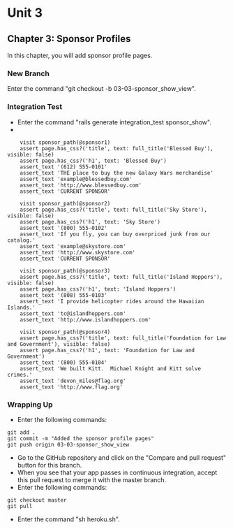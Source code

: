 # Unit 3
## Chapter 3: Sponsor Profiles

In this chapter, you will add sponsor profile pages.

### New Branch
Enter the command "git checkout -b 03-03-sponsor_show_view".

### Integration Test
* Enter the command "rails generate integration_test sponsor_show".
* 
```
    visit sponsor_path(@sponsor1)
    assert page.has_css?('title', text: full_title('Blessed Buy'), visible: false)
    assert page.has_css?('h1', text: 'Blessed Buy')
    assert_text '(612) 555-0101'
    assert_text 'THE place to buy the new Galaxy Wars merchandise'
    assert_text 'example@blessedbuy.com'
    assert_text 'http://www.blessedbuy.com'
    assert_text 'CURRENT SPONSOR'

    visit sponsor_path(@sponsor2)
    assert page.has_css?('title', text: full_title('Sky Store'), visible: false)
    assert page.has_css?('h1', text: 'Sky Store')
    assert_text '(800) 555-0102'
    assert_text 'If you fly, you can buy overpriced junk from our catalog.'
    assert_text 'example@skystore.com'
    assert_text 'http://www.skystore.com'
    assert_text 'CURRENT SPONSOR'

    visit sponsor_path(@sponsor3)
    assert page.has_css?('title', text: full_title('Island Hoppers'), visible: false)
    assert page.has_css?('h1', text: 'Island Hoppers')
    assert_text '(808) 555-0103'
    assert_text 'I provide helicopter rides around the Hawaiian Islands.'
    assert_text 'tc@islandhoppers.com'
    assert_text 'http://www.islandhoppers.com'
    
    visit sponsor_path(@sponsor4)
    assert page.has_css?('title', text: full_title('Foundation for Law and Government'), visible: false)
    assert page.has_css?('h1', text: 'Foundation for Law and Government')
    assert_text '(800) 555-0104'
    assert_text 'We built Kitt.  Michael Knight and Kitt solve crimes.'
    assert_text 'devon_miles@flag.org'
    assert_text 'http://www.flag.org'
```

### Wrapping Up
* Enter the following commands:
```
git add .
git commit -m "Added the sponsor profile pages"
git push origin 03-03-sponsor_show_view
```
* Go to the GitHub repository and click on the "Compare and pull request" button for this branch.
* When you see that your app passes in continuous integration, accept this pull request to merge it with the master branch.
* Enter the following commands:
```
git checkout master
git pull
```
* Enter the command "sh heroku.sh".
